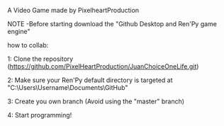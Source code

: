 A Video Game made by PixelheartProduction

NOTE -Before starting download the "Github Desktop and Ren'Py game engine"

how to collab:

1: Clone the repository (https://github.com/PixelHeartProduction/JuanChoiceOneLife.git)

2: Make sure your Ren'Py default directory is targeted at "C:\Users\Username\Documents\GitHub\"

3: Create you own branch (Avoid using the "master" branch)

4: Start programming!
